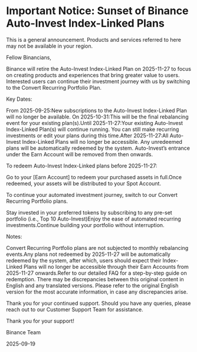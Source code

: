 # Important Notice: Sunset of Binance Auto-Invest Index-Linked Plans

This is a general announcement. Products and services referred to here may not be available in your region.

Fellow Binancians,

Binance will retire the Auto-Invest Index-Linked Plan on 2025-11-27 to focus on creating products and experiences that bring greater value to users. Interested users can continue their investment journey with us by switching to the Convert Recurring Portfolio Plan. 

Key Dates:

From 2025-09-25:New subscriptions to the Auto-Invest Index-Linked Plan will no longer be available. On 2025-10-31:This will be the final rebalancing event for your existing plan(s).Until 2025-11-27:Your existing Auto-Invest Index-Linked Plan(s) will continue running. You can still make recurring investments or edit your plans during this time.After 2025-11-27:All Auto-Invest Index-Linked Plans will no longer be accessible. Any unredeemed plans will be automatically redeemed by the system. Auto-Invest’s entrance under the Earn Account will be removed from then onwards.

To redeem Auto-Invest Index-Linked plans before 2025-11-27:

Go to your [Earn Account] to redeem your purchased assets in full.Once redeemed, your assets will be distributed to your Spot Account.

To continue your automated investment journey, switch to our Convert Recurring Portfolio plans.

Stay invested in your preferred tokens by subscribing to any pre-set portfolio (i.e., Top 10 Auto-Invest)Enjoy the ease of automated recurring investments.Continue building your portfolio without interruption.

Notes:

Convert Recurring Portfolio plans are not subjected to monthly rebalancing events.Any plans not redeemed by 2025-11-27 will be automatically redeemed by the system, after which, users should expect their Index-Linked Plans will no longer be accessible through their Earn Accounts from 2025-11-27 onwards.Refer to our detailed FAQ for a step-by-step guide on redemption. There may be discrepancies between this original content in English and any translated versions. Please refer to the original English version for the most accurate information, in case any discrepancies arise.

Thank you for your continued support. Should you have any queries, please reach out to our Customer Support Team for assistance. 

Thank you for your support!

Binance Team

2025-09-19